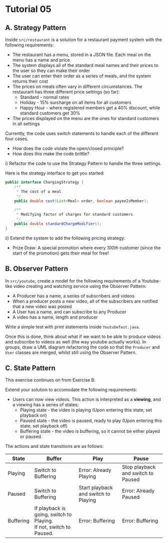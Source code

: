 # Tutorial 05
## A. Strategy Pattern
Inside `src/restaurant` is a solution for a restaurant payment system with the following requirements:

- The restaurant has a menu, stored in a JSON file. Each meal on the menu has a name and price
- The system displays all of the standard meal names and their prices to the user so they can make their order
- The user can enter their order as a series of meals, and the system returns their cost
- The prices on meals often vary in different circumstances. The restaurant has three different price settings (so far):
    - Standard - normal rates
    - Holiday - 15% surcharge on all items for all customers
    - Happy Hour - where registered members get a 40% discount, while standard customers get 30%
- The prices displayed on the menu are the ones for standard customers in all settings

Currently, the code uses switch statements to handle each of the different four cases.
- How does the code violate the open/closed principle?
- How does this make the code brittle?

 i) Refactor the code to use the Strategy Pattern to handle the three settings.

Here is the strategy interface to get you started:

```java
public interface ChargingStrategy {
    /**
     * The cost of a meal.
     */
    public double cost(List<Meal> order, boolean payeeIsMember);

    /**
     * Modifying factor of charges for standard customers.
     */
    public double standardChargeModifier();
}
```

 ii) Extend the system to add the following pricing strategy:
  - Prize Draw: A special promotion where every *100th* customer (since the start of the promotion) gets their meal for free!

## B. Observer Pattern
In `src/youtube`, create a model for the following requirements of a Youtube-like video creating and watching service using the Observer Pattern:
- A Producer has a name, a series of subscribers and videos
- When a producer posts a new video, all of the subscribers are notified that a new video was posted
- A User has a name, and can subscribe to any Producer
- A video has a name, length and producer

Write a simple test with print statements inside `YoutubeTest.java`.

Once this is done, think about what if we want to be able to produce videos and subscribe to videos as well (the way youtube actually works). In groups, draw a UML diagram refactoring the code so that the `Producer` and `User` classes are merged, whilst still using the Observer Pattern.

## C. State Pattern
This exercise continues on from Exercise B.

Extend your solution to accomodate the following requirements:

- Users can now view videos. This action is interpreted as a **viewing**, and a viewing has a series of states:
    - Playing state - the video is playing (Upon entering this state, set playback on)
    - Paused state - the video is paused, ready to play (Upon entering this state, set playback off)
    - Buffering state - the video is buffering, so it cannot be either played or paused.

The actions and state transitions are as follows:

| State      | Buffer        | Play  | Pause |
| -----      | -------       | -------       | ----      |
| Playing    | Switch to Buffering | Error: Already Playing | Stop playback and switch to Paused |
| Paused     | Switch to Buffering | Start playback and switch to Playing | Error: Already Paused |
| Buffering  | If playback is going, switch to Playing. <br> If not, switch to Paused. | Error: Buffering | Error: Buffering |
